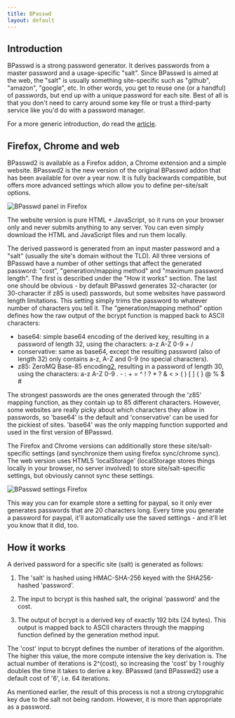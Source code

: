 ```yaml
---
title: BPasswd
layout: default
---
```

## Introduction

BPasswd is a strong password generator. It derives passwords from a master password and a usage-specific "salt". Since BPasswd is aimed at the web, the "salt" is usually something site-specific such as "github", "amazon", "google", etc. In other words, you get to reuse one (or a handful) of passwords, but end up with a unique password for each site. Best of all is that you don't need to carry around some key file or trust a third-party service like you'd do with a password manager.

For a more generic introduction, do read the [article](/2014/01/15/introducing-bpasswd2/).

## Firefox, Chrome and web

BPasswd2 is available as a Firefox addon, a Chrome extension and a simple website. BPasswd2 is the new version of the original BPasswd addon that has been available for over a year now. It is fully backwards compatible, but offers more advanced settings which allow you to define per-site/salt options.

![BPasswd panel in Firefox](/images/bpasswd/firefox1.png)

The website version is pure HTML + JavaScript, so it runs on your browser only and never submits anything to any server. You can even simply download the HTML and JavaScript files and run them locally.

The derived password is generated from an input master password and a "salt" (usually the site's domain without the TLD). All three versions of BPasswd have a number of other settings that affect the generated password: "cost", "generation/mapping method" and "maximum password length". The first is described under the "How it works" section. The last one should be obvious - by default BPasswd generates 32-character (or 30-character if z85 is used) passwords, but some websites have password length limitations. This setting simply trims the password to whatever number of characters you tell it. The "generation/mapping method" option defines how the raw output of the bcrypt function is mapped back to ASCII characters:

 - base64: simple base64 encoding of the derived key, resulting in a password of length 32, using the characters: a-z A-Z 0-9 + /
 - conservative: same as base64, except the resulting password (also of length 32) only contains a-z, A-Z and 0-9 (no special characters).
 - z85: ZeroMQ Base-85 encoding[2], resulting in a password of length 30, using the characters: a-z A-Z 0-9 . - : + = ^ ! ? * ? & < > ( ) [ ] { } @ % $ #


The strongest passwords are the ones generated through the 'z85' mapping function, as they contain up to 85 different characters. However, some websites are really picky about which characters they allow in passwords, so 'base64' is the default and 'conservative' can be used for the pickiest of sites. 'base64' was the only mapping function supported and used in the first version of BPasswd.


The Firefox and Chrome versions can additionally store these site/salt-specific settings (and synchronize them using firefox sync/chrome sync). The web version uses HTML5 'localStorage' (localStorage stores things locally in your browser, no server involved) to store site/salt-specific settings, but obviously cannot sync these settings.

![BPasswd settings Firefox](/images/bpasswd/firefox3.png)

This way you can for example store a setting for paypal, so it only ever generates passwords that are 20 characters long. Every time you generate a password for paypal, it'll automatically use the saved settings - and it'll let you know that it did, too.


## How it works

A derived password for a specific site (salt) is generated as follows:

 1. The 'salt' is hashed using HMAC-SHA-256 keyed with the SHA256-hashed 'password'.

 2. The input to bcrypt is this hashed salt, the original 'password' and the cost.

 3. The output of bcrypt is a derived key of exactly 192 bits (24 bytes). This output is mapped back to ASCII characters through the mapping function defined by the generation method input.


The 'cost' input to bcrypt defines the number of iterations of the algorithm. The higher this value, the more compute intensive the key derivation is. The actual number of iterations is 2^(cost), so increasing the 'cost' by 1 roughly doubles the time it takes to derive a key. BPasswd (and BPasswd2) use a default cost of '6', i.e. 64 iterations.


As mentioned earlier, the result of this process is not a strong crytopgrahic key due to the salt not being random. However, it is more than appropriate as a password.


[1]: //wwww.alexhornung.com/foobar
[2]: http://rfc.zeromq.org/spec:32


